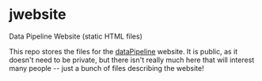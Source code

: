 # jwebsite
Data Pipeline Website (static HTML files)

This repo stores the files for the [dataPipeline](www.datapipeline.com.au) website.
It is public, as it doesn't need to be private, but there isn't really much here that will interest many people -- just a bunch of files describing the website!
